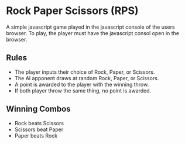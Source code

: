 # Rock Paper Scissors (RPS)
A simple javascript game played in the javascript console of the users browser. To play, the player must have the javascript consol open in the browser.


## Rules 

- The player inputs their choice of Rock, Paper, or Scissors. 
- The AI apponent draws at random Rock, Paper, or Scissors.
- A point is awarded to the player with the winning throw.
- If both player throw the same thing, no point is awarded. 


## Winning Combos

- Rock beats Scissors
- Scissors beat Paper
- Paper beats Rock

